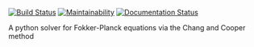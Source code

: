 [![Build Status](https://travis-ci.org/giacomov/3ML.svg?branch=master)](https://circleci.com/gh/:grburgess/:pychangcooper.png?circle-token=:circle-token)
[![Maintainability](https://api.codeclimate.com/v1/badges/d50bfcd029c78df0c8aa/maintainability)](https://codeclimate.com/github/grburgess/pychangcooper/maintainability)
[![Documentation Status](https://readthedocs.org/projects/pychangcooper/badge/?version=latest)](http://pychangcooper.readthedocs.io/en/latest/?badge=latest)

A python solver for Fokker-Planck equations via the Chang and Cooper method
